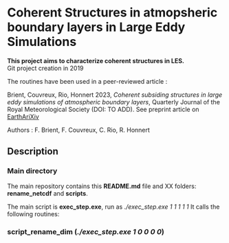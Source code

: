 # Coherent Structures in atmopsheric boundary layers in Large Eddy Simulations
__This project aims to characterize coherent structures in LES.__  
Git project creation in 2019  


The routines have been used in a peer-reviewed article :

Brient, Couvreux, Rio, Honnert 2023, *Coherent subsiding structures in large eddy simulations of atmospheric boundary layers*, Quarterly Journal of the Royal Meteorological Society (DOI: TO ADD). See preprint article on [EarthAriXiv](https://eartharxiv.org/repository/view/5713/) 

Authors : F. Brient, F. Couvreux, C. Rio, R. Honnert

## Description

### Main directory
The main repository contains this __README.md__ file and XX folders: __rename_netcdf__ and __scripts__.

The main script is __exec_step.exe__, run as *./exec_step.exe 1 1 1 1 1*
It calls the following routines:

### script_rename_dim (*./exec_step.exe 1 0 0 0 0*)





